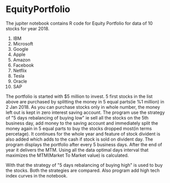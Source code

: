 # EquityPortfolio

The jupiter notebook contains R code for Equity Portfolio for data of 10 stocks for year 2018. 
1. IBM
2. Microsoft
3. Google
4. Apple
5. Amazon
6. Facebook
7. Netflix
8. Tesla
9. Oracle
10. SAP

The portfolio is started with $5 million to invest. 5 first stocks in the list above are purchased by splitting the money in 5 equal parts(ie %1 million) in 2 Jan 2018. As you can purchase stocks only in whole number, the money left out is kept in zero interest saving account.
The program use the strategy of "5 days rebalancing of buying low" ie sell all the stocks on the 5th business day, add money to the saving account and immediately split the money again in 5 equal parts to buy the stocks dropped most(in terms percetage).
It continues for the whole year and feature of stock divident is also added which adds to the cash if stock is sold on divident day.
The program displays the portfolio after every 5 business days.
After the end of year it delivers the MTM. Using all the data optimal days interval that maximizes the MTM(Market To Market value) is calculated.

With that the strategy of "5 days rebalancing of buying high" is used to buy the stocks. 
Both the strategies are compared. Also program add high tech index curves in the notebook.
